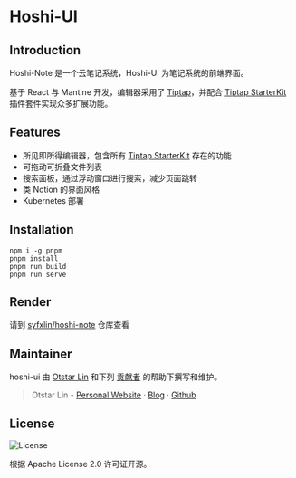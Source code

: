 # Hoshi-UI

## Introduction

Hoshi-Note 是一个云笔记系统，Hoshi-UI 为笔记系统的前端界面。

基于 React 与 Mantine 开发，编辑器采用了 [Tiptap](https://tiptap.dev/)，并配合 [Tiptap StarterKit](https://github.com/syfxlin/tiptap-starter-kit) 插件套件实现众多扩展功能。

## Features

- 所见即所得编辑器，包含所有 [Tiptap StarterKit](https://github.com/syfxlin/tiptap-starter-kit) 存在的功能
- 可拖动可折叠文件列表
- 搜索面板，通过浮动窗口进行搜索，减少页面跳转
- 类 Notion 的界面风格
- Kubernetes 部署

## Installation

```shell
npm i -g pnpm
pnpm install
pnpm run build
pnpm run serve
```

## Render

请到 [syfxlin/hoshi-note](https://github.com/syfxlin/hoshi-note) 仓库查看

## Maintainer

hoshi-ui 由 [Otstar Lin](https://ixk.me/)
和下列 [贡献者](https://github.com/syfxlin/hoshi-ui/graphs/contributors)
的帮助下撰写和维护。

> Otstar Lin - [Personal Website](https://ixk.me/) · [Blog](https://blog.ixk.me/) · [Github](https://github.com/syfxlin)

## License

![License](https://img.shields.io/github/license/syfxlin/hoshi-ui.svg?style=flat-square)

根据 Apache License 2.0 许可证开源。
